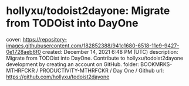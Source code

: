 # hollyxu/todoist2dayone: Migrate from TODOist into DayOne

cover: https://repository-images.githubusercontent.com/182852388/941c1680-6518-11e9-9427-0e1728aeb6f0
created: December 14, 2021 6:48 PM (UTC)
description: Migrate from TODOist into DayOne. Contribute to hollyxu/todoist2dayone development by creating an account on GitHub.
folder: BOOKMRKS-MTHRFCKR / PRODUCTIVITY-MTHRFCKR / Day One / Github
url: https://github.com/hollyxu/todoist2dayone